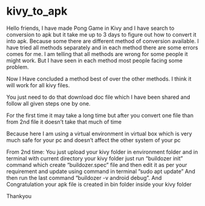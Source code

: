 # kivy_to_apk

Hello friends,
  I have made Pong Game in Kivy and I have search to conversion to apk but it take me up to 3 days to figure out how to convert it into apk.
  Because some there are different method of conversion available. I have tried all methods separately and in each method there are some errors comes for me.
  I am telling that all methods are wrong for some people it might work. But I have seen in each method most people facing some problem.
  
  Now I Have concluded a method best of over the other methods. I think it will work for all kivy files.
  
  You just need to do that download doc file which I have been shared and follow all given steps one by one.
  
  For the first time it may take a long time but after you convert one file than from 2nd file it doesn’t take that much of time
  
  Because here I am using a virtual environment in virtual box which is very much safe for your pc and doesn’t affect the other system of your pc

From 2nd time:
	You just upload your kivy folder in environment folder and in terminal with current directory your kivy folder just run “buildozer init” command which create “buildozer.spec” file and then edit it as per your requirement and update using command in terminal ”sudo apt update”
And then run the last command “buildozer -v android debug”. And Congratulation your apk file is created in bin folder inside your kivy folder

  
  Thankyou
